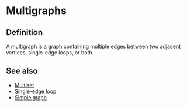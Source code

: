 # Multigraphs

## Definition

A multigraph is a graph containing multiple edges between two adjacent vertices, single-edge loops, or both.

## See also

- [Multiset]()
- [Single-edge loop](single-edge-loops.md#definition)
- [Simple graph](simple-graphs.md#definition)